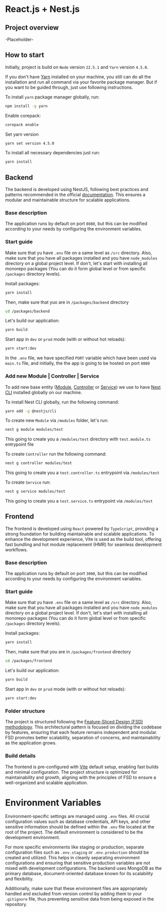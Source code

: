# React.js + Nest.js

## Project overview
-Placeholder-

## How to start
Initially, project is build on `Node` version `22.5.1` and `Yarn` version `4.5.0`.

If you don't have [Yarn](https://yarnpkg.com) installed on your machine, you still can do all the installation and run all command via your favorite package manager. But if you want to be guided through, just use following instructions.

To install `yarn` package manager globally, run:
```bash
npm install -g yarn
```
Enable corepack:
```bash
corepack enable
```
Set yarn version
```bash
yarn set version 4.5.0
```
To install all necessary dependencies just run:
```bash
yarn install
```

## Backend
The backend is developed using NestJS, following best practices and patterns recommended in the official [documentation](https://docs.nestjs.com). This ensures a modular and maintainable structure for scalable applications.

### Base description
The application runs by default on port `8080`, but this can be modified according to your needs by configuring the environment variables.

### Start guide
Make sure that yu have `.env` file on a same level as `/src` directory. Also, make sure that you have all packages installed and you have `node_modules` directory on a global project level. If don't, let's start with installing all monorepo packages (You can do it form global level or from specific `/packages` directory levels).

Install packages:
```bash
yarn install
```
Then, make sure that yuo are in `/packages/backend` directory
```bash
cd /packages/backend
```
Let's build our application:
```bash
yarn build
```
Start app in `dev` or `prod` mode (with or without hot reloads):
```bash
yarn start:dev
```
In the `.env` file, we have specified `PORT` variable which have been used via `main.ts` file, and initially, the the app is going to be hosted on port `8080`

### Add new Module | Controller | Service
To add new base entity ([Module](https://docs.nestjs.com/modules), [Controller](https://docs.nestjs.com/controllers) or [Service](https://docs.nestjs.com/providers#services)) we use to have [Nest CLI](https://docs.nestjs.com/cli/overview) installed globally on our machine.

To install Nest CLI globally, run the following command:
```bash
yarn add -g @nestjs/cli
```
To create new `Module` via `/modules` folder, let's run:
```bash
nest g module modules/test
``` 
This going to create you a `/modules/test` directory with `test.module.ts` entrypoint file

To create `Controller` run the following command:
```bash
nest g controller modules/test
```
This going to create you a `test.controller.ts` entrypoint via `/modules/test`

To create `Service` run:
```bash
nest g service modules/test
```
This going to create you a `test.service.ts` entrypoint via `/modules/test`
## Frontend
The frontend is developed using `React` powered by `TypeScript`, providing a strong foundation for building maintainable and scalable applications. To enhance the development experience, Vite is used as the build tool, offering fast bundling and hot module replacement (HMR) for seamless development workflows.

### Base description
The application runs by default on port `3000`, but this can be modified according to your needs by configuring the environment variables.

### Start guide
Make sure that yu have `.env` file on a same level as `/src` directory. Also, make sure that you have all packages installed and you have `node_modules` directory on a global project level. If don't, let's start with installing all monorepo packages (You can do it form global level or from specific `/packages` directory levels).

Install packages:
```bash
yarn install
```
Then, make sure that you are in `/packages/frontend` directory
```bash
cd /packages/frontend
```
Let's build our application:
```bash
yarn build
```
Start app in `dev` or `prod` mode (with or without hot reloads):
```bash
yarn start:dev
```

### Folder structure
The project is structured following the [Feature-Sliced Design (FSD) methodology](https://feature-sliced.design/docs/get-started/overview). This architectural pattern is focused on dividing the codebase by features, ensuring that each feature remains independent and modular. FSD promotes better scalability, separation of concerns, and maintainability as the application grows.

### Build details
The frontend is pre-configured with [Vite](https://vite.dev) default setup, enabling fast builds and minimal configuration. The project structure is optimized for maintainability and growth, aligning with the principles of FSD to ensure a well-organized and scalable application.

# Environment Variables
Environment-specific settings are managed using `.env` files. All crucial configuration values such as database credentials, API keys, and other sensitive information should be defined within the `.env` file located at the root of the project. The default environment is considered to be the development environment.

For more specific environments like staging or production, separate configuration files such as `.env.staging` or `.env.production` should be created and utilized. This helps in cleanly separating environment configurations and ensuring that sensitive production variables are not mixed with development configurations. The backend uses MongoDB as the primary database, document-oriented database known for its scalability and flexibility.

Additionally, make sure that these environment files are appropriately handled and excluded from version control by adding them to your `.gitignore` file, thus preventing sensitive data from being exposed in the repository.
